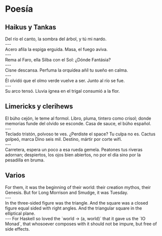 # Poesía

## Haikus y Tankas

<div class="poem">
Del río el canto,
    la sombra del árbol,
y tú mi nardo.
</div>
---
<div class="poem">
Acero afila
    la espiga erguida. Masa,
el fuego aviva.
</div>
---
<div class="poem">
Rema al Faro,
    ella Silba con el Sol:
¿Dónde Fantásia?
</div>
---
<div class="poem">
Cisne descansa.
    Perfuma la orquídea añíl
tu sueño en calma.
</div>
---
<div class="poem">
Él olvidó que el
    olmo verde vuelve a ser.
Junto al río se fue.
</div>
---
<div class="poem">
Su arco tensó.
    Lluvia ígnea en el trigal
consumió a la flor.
</div>


## Limericks y clerihews

<div class="poem">
El búho cejón, le teme al formol.
Libro, pluma, tintero como crisol;
    donde memorias funde
    del olvido se esconde.
Casa de sauce, el búho español.
</div>
---
<div class="poem">
Teclado tristón, polvoso te ves.
    ¿Perdiste el space? Tu culpa no es.
Cactus golpeó, marca Dino seis mil.
    Destino, mártir por corte wifí.
</div>
---
<div class="poem">
Carretera, espera un poco a esa rueda gemela.
    Peatones tus riveras adornan;
    despiertos, los ojos bien abiertos,
no por el día sino por la pesadilla en bruma.
</div>


## Varios

<div class="poem">
For them, it was the beginning of their world:
    their creation mythos, their Genesis.
But for Long Morrison and Smudge, it was Tuesday.
</div>
---
<div class="poem">
In the three-sided figure was the triangle.
And the square was a closed figure equal sided with right angles.
And the triangular square in the elliptical plane.
</div>
---
For Haskell so loved the `world -> (a, world)` that it gave us the
`IO Monad`, that whosoever composes with it should not be impure,
but free of side effects.
